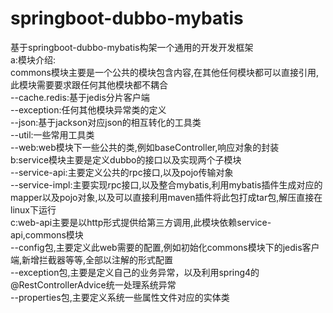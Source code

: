 # springboot-dubbo-mybatis
基于springboot-dubbo-mybatis构架一个通用的开发开发框架</br>
a:模块介绍:</br>
commons模块主要是一个公共的模块包含内容,在其他任何模块都可以直接引用,此模块需要要求跟任何其他模块都不耦合</br>
    --cache.redis:基于jedis分片客户端</br>
  	--exception:任何其他模块异常类的定义</br>
		--json:基于jackson对应json的相互转化的工具类</br>
  	--util:一些常用工具类</br>
  	--web:web模块下一些公共的类,例如baseController,响应对象的封装</br>
b:service模块主要是定义dubbo的接口以及实现两个子模块</br>
  	--service-api:主要定义公共的rpc接口,以及pojo传输对象</br>
  	--service-impl:主要实现rpc接口,以及整合mybatis,利用mybatis插件生成对应的mapper以及pojo对象,以及可以直接利用maven插件将此包打成tar包,解压直接在		linux下运行</br>
c:web-api主要是以http形式提供给第三方调用,此模块依赖service-api,commons模块</br>
		--config包,主要定义此web需要的配置,例如初始化commons模块下的jedis客户端,新增拦截器等等,全部以注解的形式配置</br>
  	--exception包,主要是定义自己的业务异常，以及利用spring4的@RestControllerAdvice统一处理系统异常</br>
  	--properties包,主要定义系统一些属性文件对应的实体类</br>
  
  
 

  
  

  
  
